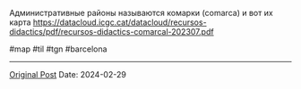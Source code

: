 Административные районы называются комарки (comarca) и вот их карта https://datacloud.icgc.cat/datacloud/recursos-didactics/pdf/recursos-didactics-comarcal-202307.pdf

#map #til #tgn #barcelona

---
[Original Post](https://t.me/lev2tarragona/1944)
Date: 2024-02-29
